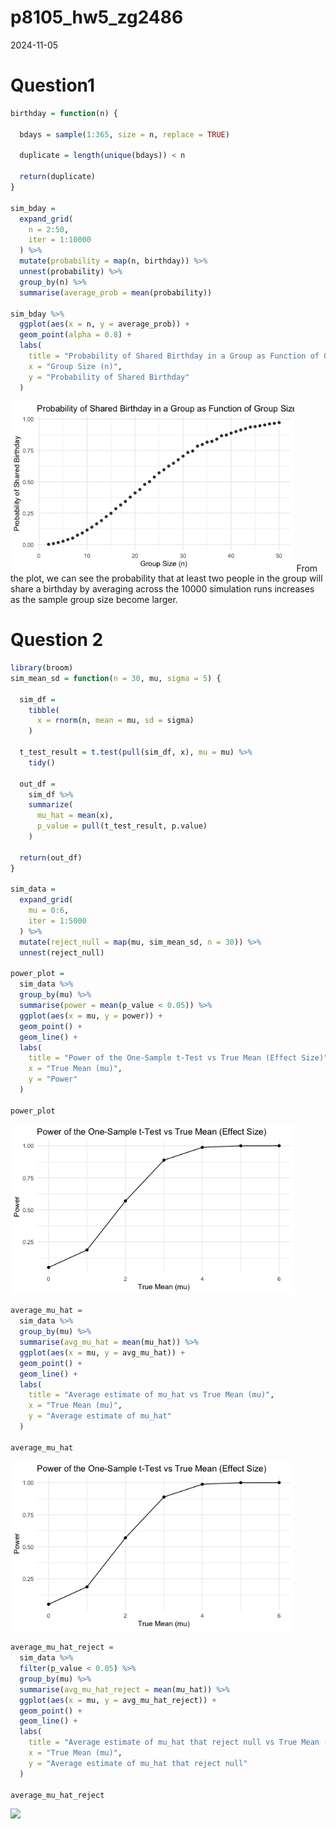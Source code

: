 p8105_hw5_zg2486
================
2024-11-05

# Question1

``` r
birthday = function(n) {

  bdays = sample(1:365, size = n, replace = TRUE)
  
  duplicate = length(unique(bdays)) < n

  return(duplicate)
}

sim_bday = 
  expand_grid(
    n = 2:50,
    iter = 1:10000
  ) %>% 
  mutate(probability = map(n, birthday)) %>% 
  unnest(probability) %>% 
  group_by(n) %>% 
  summarise(average_prob = mean(probability))

sim_bday %>% 
  ggplot(aes(x = n, y = average_prob)) +
  geom_point(alpha = 0.8) +
  labs(
    title = "Probability of Shared Birthday in a Group as Function of Group Size",
    x = "Group Size (n)",
    y = "Probability of Shared Birthday"
  ) 
```

<img src="p8105_hw5_zg2486_files/figure-gfm/unnamed-chunk-2-1.png" width="90%" />
From the plot, we can see the probability that at least two people in
the group will share a birthday by averaging across the 10000 simulation
runs increases as the sample group size become larger.

# Question 2

``` r
library(broom)
sim_mean_sd = function(n = 30, mu, sigma = 5) {
  
  sim_df = 
    tibble(
      x = rnorm(n, mean = mu, sd = sigma)
    )

  t_test_result = t.test(pull(sim_df, x), mu = mu) %>% 
    tidy()

  out_df = 
    sim_df %>%  
    summarize(
      mu_hat = mean(x),
      p_value = pull(t_test_result, p.value)
    )
  
  return(out_df)
}

sim_data = 
  expand_grid(
    mu = 0:6,
    iter = 1:5000
  ) %>% 
  mutate(reject_null = map(mu, sim_mean_sd, n = 30)) %>% 
  unnest(reject_null)

power_plot = 
  sim_data %>% 
  group_by(mu) %>% 
  summarise(power = mean(p_value < 0.05)) %>% 
  ggplot(aes(x = mu, y = power)) + 
  geom_point() +
  geom_line() +
  labs(
    title = "Power of the One-Sample t-Test vs True Mean (Effect Size)",
    x = "True Mean (mu)",
    y = "Power"
  )

power_plot
```

<img src="p8105_hw5_zg2486_files/figure-gfm/unnamed-chunk-3-1.png" width="90%" />

``` r
average_mu_hat = 
  sim_data %>% 
  group_by(mu) %>% 
  summarise(avg_mu_hat = mean(mu_hat)) %>% 
  ggplot(aes(x = mu, y = avg_mu_hat)) + 
  geom_point() +
  geom_line() +
  labs(
    title = "Average estimate of mu_hat vs True Mean (mu)",
    x = "True Mean (mu)",
    y = "Average estimate of mu_hat"
  )

average_mu_hat
```

<img src="p8105_hw5_zg2486_files/figure-gfm/unnamed-chunk-4-1.png" width="90%" />

``` r
average_mu_hat_reject = 
  sim_data %>% 
  filter(p_value < 0.05) %>% 
  group_by(mu) %>% 
  summarise(avg_mu_hat_reject = mean(mu_hat)) %>% 
  ggplot(aes(x = mu, y = avg_mu_hat_reject)) + 
  geom_point() +
  geom_line() +
  labs(
    title = "Average estimate of mu_hat that reject null vs True Mean (mu)",
    x = "True Mean (mu)",
    y = "Average estimate of mu_hat that reject null"
  )

average_mu_hat_reject
```

<img src="p8105_hw5_zg2486_files/figure-gfm/unnamed-chunk-4-2.png" width="90%" />
